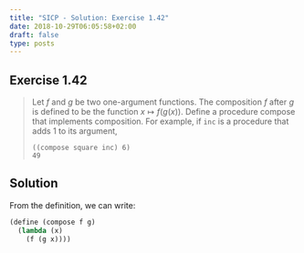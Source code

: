 ```yaml
---
title: "SICP - Solution: Exercise 1.42"
date: 2018-10-29T06:05:58+02:00
draft: false
type: posts
---
```


## Exercise 1.42

> Let $f$ and $g$ be two one-argument functions. The composition $f$ after $g$ is defined to be the function ${x\mapsto f(g(x))}$. Define a procedure compose that implements composition. For example, if `inc` is a procedure that adds 1 to its argument,
> 
> ```
> ((compose square inc) 6)
> 49
> ```

## Solution

From the definition, we can write:

```scheme
(define (compose f g)
  (lambda (x)
    (f (g x))))
```
